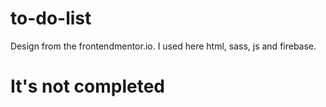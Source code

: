 # to-do-list
Design from the frontendmentor.io. I used here html, sass, js and firebase.
<h1> It's not completed </h1>
